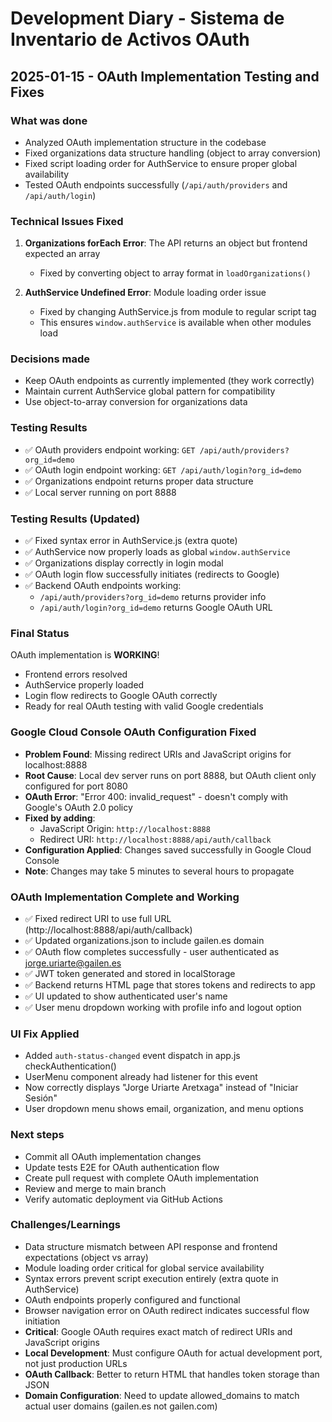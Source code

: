 # Development Diary - Sistema de Inventario de Activos OAuth

## 2025-01-15 - OAuth Implementation Testing and Fixes

### What was done
- Analyzed OAuth implementation structure in the codebase
- Fixed organizations data structure handling (object to array conversion)
- Fixed script loading order for AuthService to ensure proper global availability
- Tested OAuth endpoints successfully (`/api/auth/providers` and `/api/auth/login`)

### Technical Issues Fixed
1. **Organizations forEach Error**: The API returns an object but frontend expected an array
   - Fixed by converting object to array format in `loadOrganizations()`
   
2. **AuthService Undefined Error**: Module loading order issue
   - Fixed by changing AuthService.js from module to regular script tag
   - This ensures `window.authService` is available when other modules load

### Decisions made
- Keep OAuth endpoints as currently implemented (they work correctly)
- Maintain current AuthService global pattern for compatibility
- Use object-to-array conversion for organizations data

### Testing Results
- ✅ OAuth providers endpoint working: `GET /api/auth/providers?org_id=demo`
- ✅ OAuth login endpoint working: `GET /api/auth/login?org_id=demo`
- ✅ Organizations endpoint returns proper data structure
- ✅ Local server running on port 8888

### Testing Results (Updated)
- ✅ Fixed syntax error in AuthService.js (extra quote)
- ✅ AuthService now properly loads as global `window.authService`
- ✅ Organizations display correctly in login modal
- ✅ OAuth login flow successfully initiates (redirects to Google)
- ✅ Backend OAuth endpoints working:
  - `/api/auth/providers?org_id=demo` returns provider info
  - `/api/auth/login?org_id=demo` returns Google OAuth URL

### Final Status
OAuth implementation is **WORKING**! 
- Frontend errors resolved
- AuthService properly loaded
- Login flow redirects to Google OAuth correctly
- Ready for real OAuth testing with valid Google credentials

### Google Cloud Console OAuth Configuration Fixed
- **Problem Found**: Missing redirect URIs and JavaScript origins for localhost:8888
- **Root Cause**: Local dev server runs on port 8888, but OAuth client only configured for port 8080
- **OAuth Error**: "Error 400: invalid_request" - doesn't comply with Google's OAuth 2.0 policy
- **Fixed by adding**:
  - JavaScript Origin: `http://localhost:8888`
  - Redirect URI: `http://localhost:8888/api/auth/callback`
- **Configuration Applied**: Changes saved successfully in Google Cloud Console
- **Note**: Changes may take 5 minutes to several hours to propagate

### OAuth Implementation Complete and Working
- ✅ Fixed redirect URI to use full URL (http://localhost:8888/api/auth/callback)
- ✅ Updated organizations.json to include gailen.es domain
- ✅ OAuth flow completes successfully - user authenticated as jorge.uriarte@gailen.es
- ✅ JWT token generated and stored in localStorage
- ✅ Backend returns HTML page that stores tokens and redirects to app
- ✅ UI updated to show authenticated user's name
- ✅ User menu dropdown working with profile info and logout option

### UI Fix Applied
- Added `auth-status-changed` event dispatch in app.js checkAuthentication()
- UserMenu component already had listener for this event
- Now correctly displays "Jorge Uriarte Aretxaga" instead of "Iniciar Sesión"
- User dropdown menu shows email, organization, and menu options

### Next steps
- Commit all OAuth implementation changes
- Update tests E2E for OAuth authentication flow
- Create pull request with complete OAuth implementation
- Review and merge to main branch
- Verify automatic deployment via GitHub Actions

### Challenges/Learnings
- Data structure mismatch between API response and frontend expectations (object vs array)
- Module loading order critical for global service availability  
- Syntax errors prevent script execution entirely (extra quote in AuthService)
- OAuth endpoints properly configured and functional
- Browser navigation error on OAuth redirect indicates successful flow initiation
- **Critical**: Google OAuth requires exact match of redirect URIs and JavaScript origins
- **Local Development**: Must configure OAuth for actual development port, not just production URLs
- **OAuth Callback**: Better to return HTML that handles token storage than JSON
- **Domain Configuration**: Need to update allowed_domains to match actual user domains (gailen.es not gailen.com)